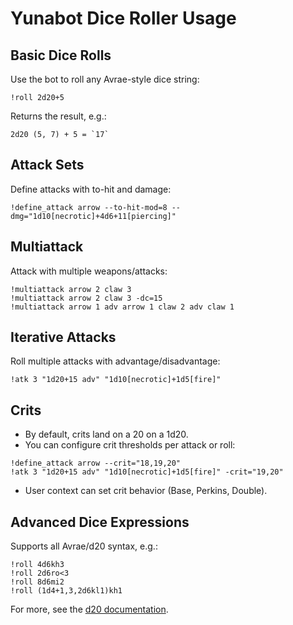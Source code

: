 # Yunabot Dice Roller Usage

## Basic Dice Rolls
Use the bot to roll any Avrae-style dice string:

```
!roll 2d20+5
```
Returns the result, e.g.:
```
2d20 (5, 7) + 5 = `17`
```

## Attack Sets
Define attacks with to-hit and damage:
```
!define_attack arrow --to-hit-mod=8 --dmg="1d10[necrotic]+4d6+11[piercing]"
```

## Multiattack
Attack with multiple weapons/attacks:
```
!multiattack arrow 2 claw 3
!multiattack arrow 2 claw 3 -dc=15
!multiattack arrow 1 adv arrow 1 claw 2 adv claw 1
```

## Iterative Attacks
Roll multiple attacks with advantage/disadvantage:
```
!atk 3 "1d20+15 adv" "1d10[necrotic]+1d5[fire]"
```

## Crits
- By default, crits land on a 20 on a 1d20.
- You can configure crit thresholds per attack or roll:
```
!define_attack arrow --crit="18,19,20"
!atk 3 "1d20+15 adv" "1d10[necrotic]+1d5[fire]" -crit="19,20"
```
- User context can set crit behavior (Base, Perkins, Double).

## Advanced Dice Expressions
Supports all Avrae/d20 syntax, e.g.:
```
!roll 4d6kh3
!roll 2d6ro<3
!roll 8d6mi2
!roll (1d4+1,3,2d6kl1)kh1
```

For more, see the [d20 documentation](https://d20.readthedocs.io/en/latest/start.html#documentation). 